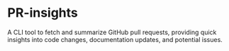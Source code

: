 # PR-insights
A CLI tool to fetch and summarize GitHub pull requests, providing quick insights into code changes, documentation updates, and potential issues.
